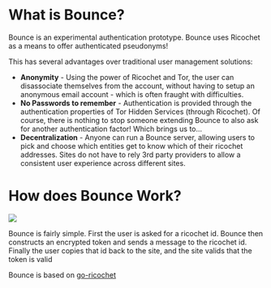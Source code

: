 # What is Bounce?

Bounce is an experimental authentication prototype. Bounce uses Ricochet as a means to offer authenticated pseudonyms!

This has several advantages over traditional user management solutions:

* **Anonymity** - Using the power of Ricochet and Tor, the user can disassociate themselves from the account, without having to setup an anonymous email account - which is often fraught with difficulties.
* **No Passwords to remember** - Authentication is provided through the authentication properties of Tor Hidden Services (through Ricochet). Of course, there is nothing to stop someone extending Bounce to also ask for another authentication factor! Which brings us to...
* **Decentralization** - Anyone can run a Bounce server, allowing users to pick and choose which entities get to know which of their ricochet addresses. Sites do not have to rely 3rd party providers to allow a consistent user experience across different sites.

# How does Bounce Work?

<img src="http://159.203.35.173:8080/images/bounce-screen.png"/>

Bounce is fairly simple. First the user is asked for a ricochet id. Bounce then constructs an encrypted token and sends a message to the ricochet id. Finally the user copies that id back to the site, and the site valids that the token is valid

Bounce is based on <a href="https://github.com/s-rah/go-ricochet"/>go-ricochet</a>
